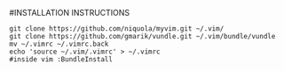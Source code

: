 #INSTALLATION INSTRUCTIONS

    git clone https://github.com/niquola/myvim.git ~/.vim/
    git clone https://github.com/gmarik/vundle.git ~/.vim/bundle/vundle
    mv ~/.vimrc ~/.vimrc.back
    echo 'source ~/.vim/.vimrc' > ~/.vimrc
    #inside vim :BundleInstall
